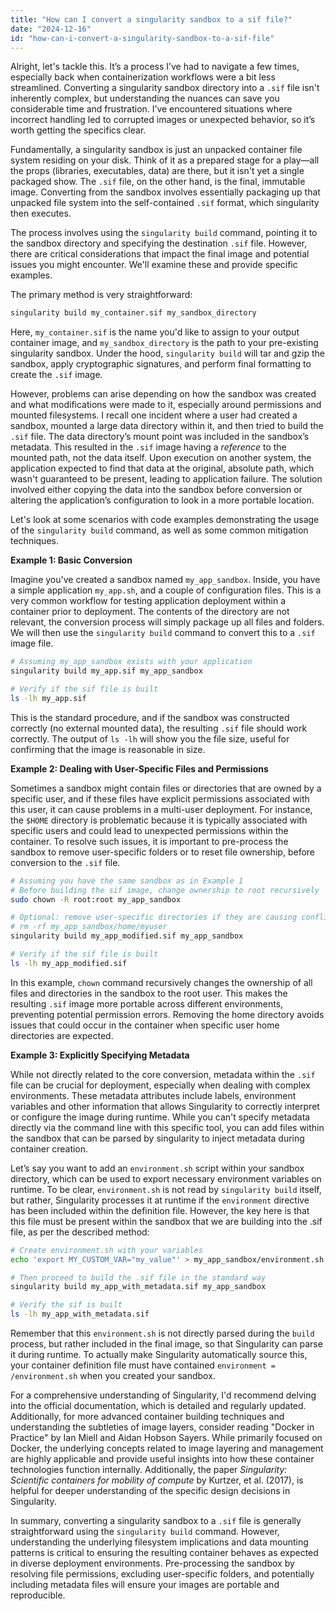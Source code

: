 ```yaml
---
title: "How can I convert a singularity sandbox to a sif file?"
date: "2024-12-16"
id: "how-can-i-convert-a-singularity-sandbox-to-a-sif-file"
---
```


Alright, let's tackle this. It’s a process I’ve had to navigate a few times, especially back when containerization workflows were a bit less streamlined. Converting a singularity sandbox directory into a `.sif` file isn't inherently complex, but understanding the nuances can save you considerable time and frustration. I’ve encountered situations where incorrect handling led to corrupted images or unexpected behavior, so it’s worth getting the specifics clear.

Fundamentally, a singularity sandbox is just an unpacked container file system residing on your disk. Think of it as a prepared stage for a play—all the props (libraries, executables, data) are there, but it isn't yet a single packaged show. The `.sif` file, on the other hand, is the final, immutable image. Converting from the sandbox involves essentially packaging up that unpacked file system into the self-contained `.sif` format, which singularity then executes.

The process involves using the `singularity build` command, pointing it to the sandbox directory and specifying the destination `.sif` file. However, there are critical considerations that impact the final image and potential issues you might encounter. We'll examine these and provide specific examples.

The primary method is very straightforward:

```bash
singularity build my_container.sif my_sandbox_directory
```

Here, `my_container.sif` is the name you'd like to assign to your output container image, and `my_sandbox_directory` is the path to your pre-existing singularity sandbox. Under the hood, `singularity build` will tar and gzip the sandbox, apply cryptographic signatures, and perform final formatting to create the `.sif` image.

However, problems can arise depending on how the sandbox was created and what modifications were made to it, especially around permissions and mounted filesystems. I recall one incident where a user had created a sandbox, mounted a large data directory within it, and then tried to build the `.sif` file. The data directory’s mount point was included in the sandbox’s metadata. This resulted in the `.sif` image having a *reference* to the mounted path, not the data itself. Upon execution on another system, the application expected to find that data at the original, absolute path, which wasn't guaranteed to be present, leading to application failure. The solution involved either copying the data into the sandbox before conversion or altering the application’s configuration to look in a more portable location.

Let's look at some scenarios with code examples demonstrating the usage of the `singularity build` command, as well as some common mitigation techniques.

**Example 1: Basic Conversion**

Imagine you've created a sandbox named `my_app_sandbox`. Inside, you have a simple application `my_app.sh`, and a couple of configuration files. This is a very common workflow for testing application deployment within a container prior to deployment. The contents of the directory are not relevant, the conversion process will simply package up all files and folders. We will then use the `singularity build` command to convert this to a `.sif` image file.

```bash
# Assuming my_app_sandbox exists with your application
singularity build my_app.sif my_app_sandbox

# Verify if the sif file is built
ls -lh my_app.sif
```

This is the standard procedure, and if the sandbox was constructed correctly (no external mounted data), the resulting `.sif` file should work correctly. The output of `ls -lh` will show you the file size, useful for confirming that the image is reasonable in size.

**Example 2: Dealing with User-Specific Files and Permissions**

Sometimes a sandbox might contain files or directories that are owned by a specific user, and if these files have explicit permissions associated with this user, it can cause problems in a multi-user deployment. For instance, the `$HOME` directory is problematic because it is typically associated with specific users and could lead to unexpected permissions within the container. To resolve such issues, it is important to pre-process the sandbox to remove user-specific folders or to reset file ownership, before conversion to the `.sif` file.

```bash
# Assuming you have the same sandbox as in Example 1
# Before building the sif image, change ownership to root recursively
sudo chown -R root:root my_app_sandbox

# Optional: remove user-specific directories if they are causing conflicts, for example
# rm -rf my_app_sandbox/home/myuser
singularity build my_app_modified.sif my_app_sandbox

# Verify if the sif file is built
ls -lh my_app_modified.sif
```

In this example, `chown` command recursively changes the ownership of all files and directories in the sandbox to the root user. This makes the resulting `.sif` image more portable across different environments, preventing potential permission errors. Removing the home directory avoids issues that could occur in the container when specific user home directories are expected.

**Example 3: Explicitly Specifying Metadata**

While not directly related to the core conversion, metadata within the `.sif` file can be crucial for deployment, especially when dealing with complex environments. These metadata attributes include labels, environment variables and other information that allows Singularity to correctly interpret or configure the image during runtime. While you can't specify metadata directly via the command line with this specific tool, you can add files within the sandbox that can be parsed by singularity to inject metadata during container creation.

Let’s say you want to add an `environment.sh` script within your sandbox directory, which can be used to export necessary environment variables on runtime. To be clear, `environment.sh` is not read by `singularity build` itself, but rather, Singularity processes it at runtime if the `environment` directive has been included within the definition file. However, the key here is that this file must be present within the sandbox that we are building into the .sif file, as per the described method:

```bash
# Create environment.sh with your variables
echo 'export MY_CUSTOM_VAR="my_value"' > my_app_sandbox/environment.sh

# Then proceed to build the .sif file in the standard way
singularity build my_app_with_metadata.sif my_app_sandbox

# Verify the sif is built
ls -lh my_app_with_metadata.sif
```

Remember that this `environment.sh` is not directly parsed during the `build` process, but rather included in the final image, so that Singularity can parse it during runtime. To actually make Singularity automatically source this, your container definition file must have contained `environment = /environment.sh` when you created your sandbox.

For a comprehensive understanding of Singularity, I'd recommend delving into the official documentation, which is detailed and regularly updated. Additionally, for more advanced container building techniques and understanding the subtleties of image layers, consider reading "Docker in Practice" by Ian Miell and Aidan Hobson Sayers. While primarily focused on Docker, the underlying concepts related to image layering and management are highly applicable and provide useful insights into how these container technologies function internally. Additionally, the paper *Singularity: Scientific containers for mobility of compute* by Kurtzer, et al. (2017), is helpful for deeper understanding of the specific design decisions in Singularity.

In summary, converting a singularity sandbox to a `.sif` file is generally straightforward using the `singularity build` command. However, understanding the underlying filesystem implications and data mounting patterns is critical to ensuring the resulting container behaves as expected in diverse deployment environments. Pre-processing the sandbox by resolving file permissions, excluding user-specific folders, and potentially including metadata files will ensure your images are portable and reproducible.
